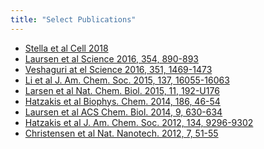 ```yaml
---
title: "Select Publications"
---
```


<ul>
<li><a href="https://doi.org/10.1016/j.cell.2018.10.045">Stella et al Cell 2018</a></li>
<li><a href="http://science.sciencemag.org/content/354/6314/890?utm_campaign=toc_sci-mag_2016-11-17&amp;et_rid=33549215&amp;et_cid=1003475">Laursen et al Science 2016, 354, 890-893</a></li>
<li><a href="http://science.sciencemag.org.ep.fjernadgang.kb.dk/content/351/6280/1469">Veshaguri at el Science 2016, 351, 1469-1473</a></li>
<li><a href="https://pubs.acs.org/doi/abs/10.1021/jacs.5b08798">Li et al J. Am. Chem. Soc. 2015, 137, 16055-16063</a></li>
<li><a href="http://www.nature.com.ep.fjernadgang.kb.dk/nchembio/journal/v11/n3/full/nchembio.1733.html">Larsen et al Nat. Chem. Biol. 2015, 11, 192-U176</a></li>
<li><a href="https://www.sciencedirect.com/science/article/pii/S0301462213001956">Hatzakis et al Biophys. Chem. 2014, 186, 46-54</a></li>
<li><a href="https://pubs.acs.org/doi/abs/10.1021/cb400708v">Laursen et al ACS Chem. Biol. 2014, 9, 630-634</a></li>
<li><a href="https://pubs.acs.org/doi/abs/10.1021/ja3011429">Hatzakis et al J. Am. Chem. Soc. 2012, 134, 9296-9302</a></li>
<li><a href="http://www.nature.com.ep.fjernadgang.kb.dk/nnano/journal/v7/n1/full/nnano.2011.185.html">Christensen et al Nat. Nanotech. 2012, 7, 51-55</a></li>
</ul>

<h1>
